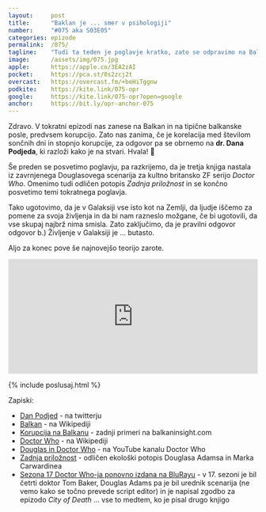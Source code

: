 ```yaml
---
layout: 	post
title:  	"Baklan je ... smer v psihologiji"
number: 	"#075 aka S03E05"
categories:	epizode
permalink:	/075/
tagline: 	"Tudi ta teden je poglavje kratko, zato se odpravimo na Balkan, kjer raziskujemo korelacijo med sončnimi dnevi in korupcijo. Pomaga nam tudi Dan Podjed, avtor pa prebere citat."
image:		/assets/img/075.jpg
apple:		https://apple.co/3EA2zAI
pocket:		https://pca.st/0s2zcj2t
overcast:	https://overcast.fm/+beHiTggnw
podkite:	https://kite.link/075-opr
google:		https://kite.link/075-opr?open=google
anchor:		https://bit.ly/opr-anchor-075
---
```


Zdravo. V tokratni epizodi nas zanese na Balkan in na tipične balkanske posle, predvsem korupcijo. Zato nas zanima, če je korelacija med številom sončnih dni in stopnjo korupcije, za odgovor pa se obrnemo na **dr. Dana Podjeda**, ki razloži kako je na stvari. Hvala! 🙏 

Še preden se posvetimo poglavju, pa razkrijemo, da je tretja knjiga nastala iz zavrnjenega Douglasovega scenarija za kultno britansko ZF serijo _Doctor Who_. Omenimo tudi odličen potopis _Zadnja priložnost_ in se končno posvetimo temi tokratnega poglavja. 

Tako ugotovimo, da je v Galaksiji vse isto kot na Zemlji, da ljudje iščemo za pomene za svoja življenja in da bi nam razneslo možgane, če bi ugotovili, da vse skupaj najbrž nima smisla. Zato zaključimo, da je pravilni odgovor odgovor b.) Življenje v Galaksiji je ... butasto.

Aljo za konec pove še najnovejšo teorijo zarote. 

<iframe src="https://open.spotify.com/embed/episode/2wQZUdIa1CCU9yzweIr9lH" width="100%" height="232" frameBorder="0" allowfullscreen="" allow="autoplay; clipboard-write; encrypted-media; fullscreen; picture-in-picture"></iframe>

{% include poslusaj.html %}

Zapiski:
- [Dan Podjed](https://twitter.com/dandanko/) - na twitterju
- [Balkan](https://en.wikipedia.org/wiki/Balkans) - na Wikipediji
- [Korupcija na Balkanu](https://balkaninsight.com/tag/corruption-in-the-balkans/) - zadnji primeri na balkaninsight.com
- [Doctor Who](https://en.wikipedia.org/wiki/Doctor_Who) - na Wikipediji
- [Douglas in Doctor Who](https://www.youtube.com/watch?v=hMXF7TxedEM) - na YouTube kanalu Doctor Who
- [Zadnja priložnost](https://plus.si.cobiss.net/opac7/bib/109058048) - odličen ekološki potopis Douglasa Adamsa in Marka Carwardinea 
- [Sezona 17 Doctor Who-ja ponovno izdana na BluRayu](https://www.digitalspy.com/tv/a37895752/doctor-who-season-17-bluray-tom-baker/) -  v 17. sezoni je bil četrti doktor Tom Baker, Douglas Adams pa je bil urednik scenarija (ne vemo kako se točno prevede script editor) in je napisal zgodbo za epizodo _City of Death_ ... vse to medtem, ko je pisal drugo knjigo